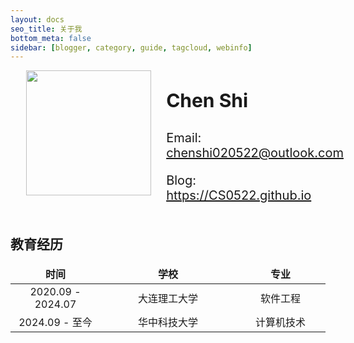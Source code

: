 ```yaml
---
layout: docs
seo_title: 关于我
bottom_meta: false
sidebar: [blogger, category, guide, tagcloud, webinfo]
---
```


<div class="profile" style="display: flex; margin-left: 5%">
<div class="img" style="height: auto; width: auto;">
<img src="https://cdn.jsdelivr.net/gh/CS0522/CSBlog/source/images/userphoto/01.jpg" height="auto" width="200"/>
</div>
<div class="text" style="margin-left: 5%;">
<p style="font-weight: bold; font-size: 30px">Chen Shi</p>
<p style="font-size: 20px" align="left">Email: <a href="mailto: chenshi020522@outlook.com" target="_blank">chenshi020522@outlook.com</a></p>
<p style="font-size: 20px" align="left">Blog: <a href="https://CS0522.github.io" target="_blank">https://CS0522.github.io</a></p>
<!-- <p style="font-size: 20px" align="left">Blog2: <a href="https://CS0522.gitee.io" target="_blank">https://CS0522.gitee.io</a></p> -->
</div>
</div>


## 教育经历

<style>
table {
    width: 100%;
}

table th:first-of-type {
    width: 20%;
}
table th:nth-of-type(2) {
    width: 30%;
}
table th:nth-of-type(3) {
    width: 20%;
}

td, th {
    border: none!important;
}
</style>

| 时间 | 学校 | 专业 |
| :--: | :--: | :--: |
| 2020.09 - 2024.07 | 大连理工大学 | 软件工程 |
| 2024.09 - 至今 | 华中科技大学 | 计算机技术 |

<!-- ## 科研经历

## 项目经历 -->
